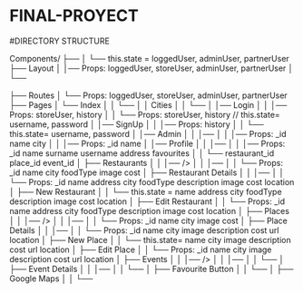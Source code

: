 # FINAL-PROYECT
#DIRECTORY STRUCTURE

Components/
├── <App/> 
│   └── this.state = loggedUser, adminUser, partnerUser
├── Layout
│   │── <Navigation/> Props: loggedUser, storeUser, adminUser, partnerUser
│   └── <Footer/>
├── Routes
│   └── <Routes/> Props: loggedUser, storeUser, adminUser, partnerUser
├── Pages
│   └── Index
│   │   └── <Index/>
│   │   Cities
│   │   └── <CityList/>
│   │── Login
│   │   │── <Login/> Props: storeUser, history
│   │   └── <LoginForm/> Props: storeUser, history // this.state= username, password
│   │── SignUp
│   │   │── <SignUp/> Props: history
│   │   └── <SignUpForm/> this.state= username, password
│   │── Admin
│   │   │── <Admin/>
│   │   │── <AdminRestaurantList/> Props: _id name city
│   │   │── <AdminPlaceList/> Props: _id name 
│   │── Profile
│   │   │── <Profile/>
│   │   │── <ProfileCard/> Props: _id name surname username address favourites 
│   │   └── <FavouriteCard/> restaurant_id place_id event_id 
│   ├── Restaurants
│   │   │── <Restaurants/>/>
│   │   │── <RestaurantList/>
│   │   └── <RestaurantCard/> Props: _id name city foodType image cost
│   ├── Restaurant Details
│   │   │── <RestaurantDetails/>
│   │   └── <RestaurantDetailsCard/> Props: _id name address city foodType description image cost location
│   ├── New Restaurant
│   │   └── <NewRestaurantForm/> this.state = name address city foodType description image cost location
│   ├── Edit Restaurant
│   │   └── <EditRestaurantForm/> Props: _id name address city foodType description image cost location
│   ├── Places
│   │   │── <Places/>/>
│   │   │── <PlaceList/>
│   │   └── <PlaceCard/> Props: _id name city image cost
│   ├── Place Details
│   │   │── <PlaceDetails/>
│   │   └── <PlaceDetailsCard/> Props: _id name city image description cost url location
│   ├── New Place
│   │   └── <NewPlaceForm/> this.state=  name city image description cost url location
│   ├── Edit Place
│   │   └── <EditPlaceForm/> Props: _id name city image description cost url location
│   ├── Events
│   │   │── <Events/>/>
│   │   │── <EventList/>
│   │   └── <EventCard/>
│   ├── Event Details
│   │   │── <EventDetails/>
│   │   └── <EventDetailsCard/>
│   ├── Favourite Button
│   │   └── <FavouriteButton/>
│   ├── Google Maps
│   │   └── <Map/>

